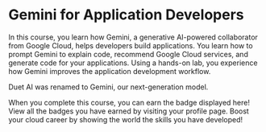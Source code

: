 # Gemini for Application Developers

In this course, you learn how Gemini, a generative AI-powered collaborator from Google Cloud, helps developers build applications. You learn how to prompt Gemini to explain code, recommend Google Cloud services, and generate code for your applications. Using a hands-on lab, you experience how Gemini improves the application development workflow.

Duet AI was renamed to Gemini, our next-generation model.

When you complete this course, you can earn the badge displayed here! View all the badges you have earned by visiting your profile page. Boost your cloud career by showing the world the skills you have developed!